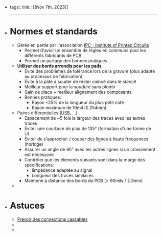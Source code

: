 - tags::
  link::
  [[Nov 7th, 2023]]
  ***
- # Normes et standards
	- Gérés en partie par l'association [IPC - Institute of Printed Circuits](https://www.ipc.org/)
		- Permet d'avoir un ensemble de règles en communs pour les différents fabricants de PCB
		- Permet un partage des bonnes pratiques
	- **Utiliser des bords arrondis pour les pads**
		- Évite des problèmes de tolérance lors de la gravure (plus adapté au processus de fabrication)
		- Évite à la pâte à souder de rester coincé dans le *stencil*
		- Meilleur support pour la soudure sans plomb
		- Gain de place + meilleur alignement des composants
		- Bonnes pratiques:
			- Rayon ~25% de la longueur du plus petit coté
			- Rayon maximum de 10mil (0.254mm)
	- Paires différentielles ([USB](https://www.masterzen.fr/2020/10/20/designing-a-keyboard-part3/#usb-differential-pair), ...)
		- Espacement de ~5 fois la largeur des traces avec les autres traces
		- Éviter une courbure de plus de 135° (formation d'une forme de U)
		- Éviter de s'approcher / couper des lignes à haute fréquences (horloge)
		- Assurer un angle de 90° avec les autres lignes si un croissement est nécessaire
		- Contrôler que les éléments suivants sont dans la marge des spécifications:
			- Iimpédance adaptée au signal
			- Longueur des traces similaires
		- Maintenir à distance des bords du PCB (> 90mils / 2.3mm)
	-
- # Astuces
	- [Prévoir des connections cassables](https://wiki.ai03.com/books/pcb-design/page/breakaway-tabs)
	-
	-